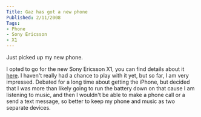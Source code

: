 ```yaml
---
Title: Gaz has got a new phone
Published: 2/11/2008
Tags:
- Phone
- Sony Ericsson
- X1
---
```


Just picked up my new phone.

I opted to go for the new Sony Ericsson X1, you can find details about it [here](http://www.sonyericsson.com/x1/). I haven't really had a chance to play with it yet, but so far, I am very impressed. Debated for a long time about getting the iPhone, but decided that I was more than likely going to run the battery down on that cause I am listening to music, and then I wouldn't be able to make a phone call or a send a text message, so better to keep my phone and music as two separate devices.
